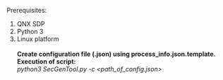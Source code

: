 Prerequisites:
<br>
1. QNX SDP
2. Python 3
3. Linux platform<br>
<br> **Create configuration file (.json) using process_info.json.template.**<br>
**Execution of script:**<br>
_python3 SecGenTool.py -c <path_of_config.json>_
